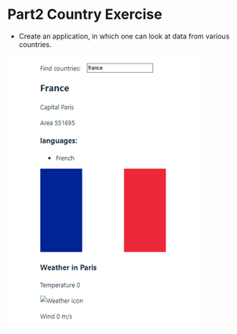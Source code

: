 # Part2 Country Exercise

- Create an application, in which one can look at data from various countries.

![what it looks like](../../preview/part2e_country.png)